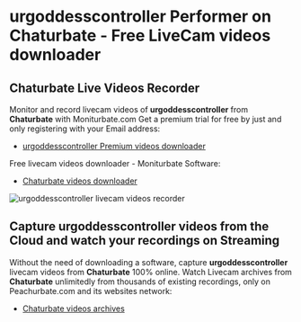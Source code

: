 # urgoddesscontroller Performer on Chaturbate - Free LiveCam videos downloader

## Chaturbate Live Videos Recorder

Monitor and record livecam videos of **urgoddesscontroller** from **Chaturbate** with Moniturbate.com
Get a premium trial for free by just and only registering with your Email address:
* [urgoddesscontroller Premium videos downloader](https://moniturbate.com/request-demo-licence-key.html)

Free livecam videos downloader - Moniturbate Software:
* [Chaturbate videos downloader](https://moniturbate.com/moniturbate-download-software.html)

![urgoddesscontroller livecam videos recorder](https://peachurnet.com/templates/moniturbate-software.png)


## Capture urgoddesscontroller videos from the Cloud and watch your recordings on Streaming

Without the need of downloading a software, capture **urgoddesscontroller** livecam videos from **Chaturbate** 100% online.
Watch Livecam archives from **Chaturbate** unlimitedly from thousands of existing recordings, only on Peachurbate.com and its websites network:
* [Chaturbate videos archives](https://peachurnet.com/)
